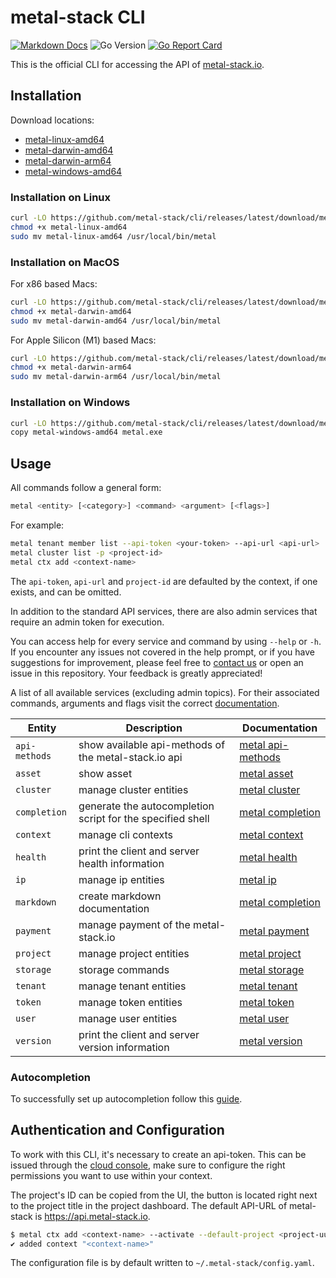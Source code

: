 # metal-stack CLI

[![Markdown Docs](https://img.shields.io/badge/markdown-docs-blue?link=https%3A%2F%2Fgithub.com%2Fmetal-stack%2Fcli%2Fdocs)](./docs/metal.md)
![Go Version](https://img.shields.io/github/go-mod/go-version/metal-stack/cli)
[![Go Report Card](https://goreportcard.com/badge/github.com/metal-stack/cli)](https://goreportcard.com/report/github.com/metal-stack/cli)

This is the official CLI for accessing the API of [metal-stack.io](https://metal-stack.io).

## Installation

Download locations:

- [metal-linux-amd64](https://github.com/metal-stack/cli/releases/latest/download/metal-linux-amd64)
- [metal-darwin-amd64](https://github.com/metal-stack/cli/releases/latest/download/metal-darwin-amd64)
- [metal-darwin-arm64](https://github.com/metal-stack/cli/releases/latest/download/metal-darwin-arm64)
- [metal-windows-amd64](https://github.com/metal-stack/cli/releases/latest/download/metal-windows-amd64)

### Installation on Linux

```bash
curl -LO https://github.com/metal-stack/cli/releases/latest/download/metal-linux-amd64
chmod +x metal-linux-amd64
sudo mv metal-linux-amd64 /usr/local/bin/metal
```

### Installation on MacOS

For x86 based Macs:

```bash
curl -LO https://github.com/metal-stack/cli/releases/latest/download/metal-darwin-amd64
chmod +x metal-darwin-amd64
sudo mv metal-darwin-amd64 /usr/local/bin/metal
```

For Apple Silicon (M1) based Macs:

```bash
curl -LO https://github.com/metal-stack/cli/releases/latest/download/metal-darwin-arm64
chmod +x metal-darwin-arm64
sudo mv metal-darwin-arm64 /usr/local/bin/metal
```

### Installation on Windows

```bash
curl -LO https://github.com/metal-stack/cli/releases/latest/download/metal-windows-amd64
copy metal-windows-amd64 metal.exe
```

## Usage

All commands follow a general form:

```bash
metal <entity> [<category>] <command> <argument> [<flags>]
```

For example:

```bash
metal tenant member list --api-token <your-token> --api-url <api-url>
metal cluster list -p <project-id>
metal ctx add <context-name>
```

The `api-token`, `api-url` and `project-id` are defaulted by the context, if one exists, and can be omitted.

In addition to the standard API services, there are also admin services that require an admin token for execution.

You can access help for every service and command by using `--help` or `-h`. If you encounter any issues not covered in the help prompt, or if you have suggestions for improvement, please feel free to [contact us](mailto:support@metal-stack.io) or open an issue in this repository. Your feedback is greatly appreciated!

A list of all available services (excluding admin topics). For their associated commands, arguments and flags visit the correct [documentation](./docs/metal.md).

| Entity        | Description                                                | Documentation                                    |
| ------------- | ---------------------------------------------------------- | ------------------------------------------------ |
| `api-methods` | show available api-methods of the metal-stack.io api     | [metal api-methods](./docs/metal_api-methods.md) |
| `asset`       | show asset                                                 | [metal asset](./docs/metal_asset.md)             |
| `cluster`     | manage cluster entities                                    | [metal cluster](./docs/metal_cluster.md)         |
| `completion`  | generate the autocompletion script for the specified shell | [metal completion](./docs/metal_completion.md)   |
| `context`     | manage cli contexts                                        | [metal context](./docs/metal_context.md)         |
| `health`      | print the client and server health information             | [metal health](./docs/metal_health.md)           |
| `ip`          | manage ip entities                                         | [metal ip](./docs/metal_ip.md)                   |
| `markdown`    | create markdown documentation                              | [metal completion](./docs/metal_completion.md)   |
| `payment`     | manage payment of the metal-stack.io                     | [metal payment](./docs/metal_payment.md)         |
| `project`     | manage project entities                                    | [metal project](./docs/metal_project.md)         |
| `storage`     | storage commands                                           | [metal storage](./docs/metal_storage.md)         |
| `tenant`      | manage tenant entities                                     | [metal tenant](./docs/metal_tenant.md)           |
| `token`       | manage token entities                                      | [metal token](./docs/metal_token.md)             |
| `user`        | manage user entities                                       | [metal user](./docs/metal_user.md)               |
| `version`     | print the client and server version information            | [metal version](./docs/metal_version.md)         |

### Autocompletion

To successfully set up autocompletion follow this [guide](./docs/metal_completion.md).

## Authentication and Configuration

To work with this CLI, it's necessary to create an api-token. This can be issued through the [cloud console](https://console.metal-stack.io/token), make sure to configure the right permissions you want to use within your context.

The project's ID can be copied from the UI, the button is located right next to the project title in the project dashboard. The default API-URL of metal-stack is https://api.metal-stack.io.

```bash
$ metal ctx add <context-name> --activate --default-project <project-uuid> --api-token <your-token>
✔ added context "<context-name>"
```

The configuration file is by default written to `~/.metal-stack/config.yaml`.
